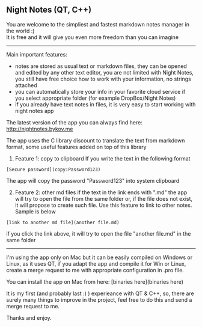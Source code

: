 ## Night Notes (QT, C++)

You are welcome to the simpliest and fastest markdown notes manager in the world :)   
It is free and it will give you even more freedom than you can imagine 

----- 

Main important features:
- notes are stored as usual text or markdown files, they can be opened and edited by any other text editor, you are not limited with Night Notes, you still have free choice how to work with your information, no strings attached
- you can automatically store your info in your favorite cloud service if you select appropriate folder (for example DropBox/Night Notes)
- if you already have text notes in files, it is very easy to start working with night notes app

The latest version of the app you can always find here:  http://nightnotes.bykov.me

The app uses the C library discount to translate the text from markdown format, some useful features added on top of this library

1. Feature 1: copy to clipboard
If you write the text in the following format
```
[Secure password](copy:Password123)
```
The app will copy the password "Password123" into system clipboard

2. Feature 2: other md files
if the text in the link ends with ".md" the app will try to open the file from the same folder or, if the file does not exist, it will propose to create such file. Use this feature to link to other notes. Sample is below
```
[link to another md file](another file.md)
```
if you click the link above, it will try to open the file "another file.md" in the same folder

-----

I'm using the app only on Mac but it can be easily compiled on Windows or Linux, as it uses QT, if you adapt the app and compile it for Win or Linux, create a merge request to me with appropriate configuration in .pro file.

You can install the app on Mac from here: [binaries here](binaries here)

It is my first (and probably last :) ) experieance with QT & C++, so, there are surely many things to improve in the project, feel free to do this and send a merge request to me.

Thanks and enjoy.


